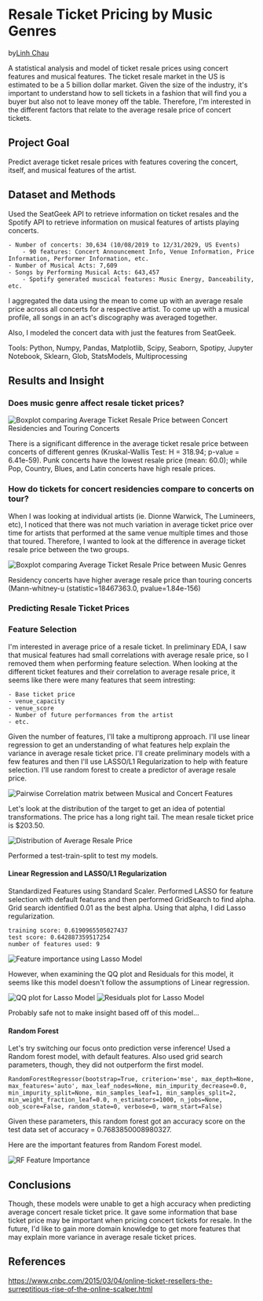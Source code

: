 # Resale Ticket Pricing by Music Genres

by[Linh Chau](https://www.linkedin.com/in/linhchau/)

A statistical analysis and model of ticket resale prices using concert features and musical features. The ticket resale market in the US is estimated to be a 5 billion dollar market. Given the size of the industry, it's important to understand how to sell tickets in a fashion that will find you a buyer but also not to leave money off the table. Therefore, I'm interested in the different factors that relate to the average resale price of concert tickets. 

## Project Goal
Predict average ticket resale prices with features covering the concert, itself, and musical features of the artist.

## Dataset and Methods
Used the SeatGeek API to retrieve information on ticket resales and the Spotify API to retrieve information on musical features of artists playing concerts.  

    - Number of concerts: 30,634 (10/08/2019 to 12/31/2029, US Events)
        - 90 features: Concert Announcement Info, Venue Information, Price Information, Performer Information, etc.
    - Number of Musical Acts: 7,609
    - Songs by Performing Musical Acts: 643,457
        - Spotify generated muscical features: Music Energy, Danceability, etc. 

I aggregated the data using the mean to come up with an average resale price across all concerts for a respective artist. To come up with a musical profile, all songs in an act's discography was averaged together. 

Also, I modeled the concert data with just the features from SeatGeek. 

Tools: Python, Numpy, Pandas, Matplotlib, Scipy, Seaborn, Spotipy, Jupyter Notebook, Sklearn, Glob, StatsModels, Multiprocessing

## Results and Insight

### Does music genre affect resale ticket prices?

![Boxplot comparing Average Ticket Resale Price between Concert Residencies and Touring Concerts](images/ConcertResidency_AvgTickPrice.png)

There is a significant difference in the average ticket resale price between concerts of different genres (Kruskal-Wallis Test: H = 318.94; p-value = 6.41e-59). Punk concerts have the lowest resale price (mean: 60.0); while Pop, Country, Blues, and Latin concerts have high resale prices. 

### How do tickets for concert residencies compare to concerts on tour?

When I was looking at individual artists (ie. Dionne Warwick, The Lumineers, etc), I noticed that there was not much variation in average ticket price over time for artists that performed at the same venue multiple times and those that toured. Therefore, I wanted to look at the difference in average ticket resale price between the two groups. 

![Boxplot comparing Average Ticket Resale Price between Music Genres](images/MusicGenre_AvgTickPrice.png)

Residency concerts have higher average resale price than touring concerts (Mann-whitney-u (statistic=18467363.0, pvalue=1.84e-156)


### Predicting Resale Ticket Prices

### Feature Selection

I'm interested in average price of a resale ticket. In preliminary EDA, I saw that musical features had small correlations with average resale price, so I removed them when performing feature selection. When looking at the different ticket features and their correlation to average resale price, it seems like there were many features that seem intresting: 

    - Base ticket price
    - venue_capacity
    - venue_score
    - Number of future performances from the artist
    - etc.

Given the number of features, I'll take a multiprong approach. I'll use linear regression to get an understanding of what features help explain the variance in average resale ticket price. I'll create preliminary models with a few features and then I'll use LASSO/L1 Regularization to help with feature selection. I'll use random forest to create a predictor of average resale price. 

![Pairwise Correlation matrix between Musical and Concert Features](images/heatmap_concerttix.png)


Let's look at the distribution of the target to get an idea of potential transformations. The price has a long right tail. The mean resale ticket price is $203.50. 

![Distribution of Average Resale Price](images/dist_avgprice.png)


Performed a test-train-split to test my models.


#### Linear Regression and LASSO/L1 Regularization
Standardized Features using Standard Scaler. Performed LASSO for feature selection with default features and then performed GridSearch to find alpha. Grid search identified 0.01 as the best alpha. Using that alpha, I did Lasso regularization. 

    training score: 0.6190965505027437
    test score: 0.642887359517254
    number of features used: 9

![Feature importance using Lasso Model](images/LASSO_featimp_std.png)

However, when examining the QQ plot and Residuals for this model, it seems like this model doesn't follow the assumptions of Linear regression. 

![QQ plot for Lasso Model](images/LASSO_qq_std.png) ![Residuals plot for Lasso Model](images/LASSO_residuals_std.png)

Probably safe not to make insight based off of this model...

#### Random Forest
Let's try switching our focus onto prediction verse inference! Used a Random forest model, with default features. Also used grid search parameters, though, they did not outperform the first model. 

`RandomForestRegressor(bootstrap=True, criterion='mse', max_depth=None,
                      max_features='auto', max_leaf_nodes=None,
                      min_impurity_decrease=0.0, min_impurity_split=None,
                      min_samples_leaf=1, min_samples_split=2,
                      min_weight_fraction_leaf=0.0, n_estimators=1000,
                      n_jobs=None, oob_score=False, random_state=0, verbose=0,
                      warm_start=False)`

Given these parameters, this random forest got an accuracy score on the test data set of accuracy = 0.7683850008980327. 

Here are the important features from Random Forest model. 

![RF Feature Importance](images/rf_feat_importance.png) 

## Conclusions
Though, these models were unable to get a high accuracy when predicting average concert resale ticket price. It gave some information that base ticket price may be important when pricing concert tickets for resale. In the future, I'd like to gain more domain knowledge to get more features that may explain more variance in average resale ticket prices. 


## References
https://www.cnbc.com/2015/03/04/online-ticket-resellers-the-surreptitious-rise-of-the-online-scalper.html
